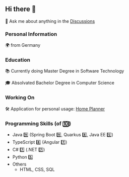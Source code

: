 ## Hi there 👋

💬 Ask me about anything in the [Discussions](https://github.com/felixsteinke/felixsteinke/discussions)

### Personal Information

🌍 from Germany

### Education

📚 Currently doing Master Degree in Software Technology

🎓 Absolvated Bachelor Degree in Computer Science

### Working On

🛠️ Application for personal usage: [Home Planner](https://github.com/home-planner-group)

### Programming Skills (of 🔟) 

* Java 9️⃣ (Spring Boot 9️⃣, Quarkus 8️⃣, Java EE 5️⃣)
* TypeScript 8️⃣ (Angular 7️⃣)
* C# 7️⃣ (.NET 7️⃣)
* Python 5️⃣
* Others
  * HTML, CSS, SQL


<!--
**felixsteinke/felixsteinke** is a ✨ _special_ ✨ repository because its `README.md` (this file) appears on your GitHub profile.

Here are some ideas to get you started:

- 🔭 I’m currently working on ...
- 🌱 I’m currently learning ...
- 👯 I’m looking to collaborate on ...
- 🤔 I’m looking for help with ...
- 💬 Ask me about ...
- 📫 How to reach me: ...
- 😄 Pronouns: ...
- ⚡ Fun fact: ...
-->
